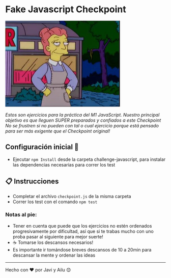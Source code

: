 # Fake Javascript Checkpoint  
![myimage-alt-tag](./img/1.jpg)

_Estos son ejercicios para la práctica del M1 JavaScript. Nuestro principal objetivo es que lleguen SUPER preparados y confiados a este Checkpoint_  
_No se frustren si no pueden con tal o cual ejercicio porque está pensado para ser más exigente que el Checkpoint original!_

##  Configuración inicial 🚀  
- Ejecutar `npm Install` desde la carpeta challenge-javascript, para instalar las dependencias necesarias para correr los test

## 📋 Instrucciones  
- Completar el archivo `checkpoint.js` de la misma carpeta
- Correr los test con el comando `npm test`

### Notas al pie: 
- Tener en cuenta que puede que los ejercicios no estén ordenados progresivamente por dificultad, así que si te trabas mucho con uno proba pasar al siguiente para mejor suerte!  
- ☕️ Tomarse los descansos necesarios!  
- Es importante ir tomándose breves descansos de 10 a 20min para descansar la mente y ordenar las ideas


---
Hecho con ❤️ por Javi y Ailu 😊